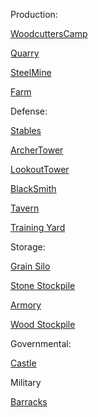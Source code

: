 Production:

[WoodcuttersCamp](https://sketchfab.com/3d-models/medieval-house-1bea14d1a8a34b0b86a5374f256b47bf )

[Quarry](https://sketchfab.com/3d-models/medieval-386f4f0fab8f40bbb3e88dc74e078a40#download)

[SteelMine](https://sketchfab.com/3d-models/medieval-house-4-b42578994a334bb1a544c51043276f85#download)

[Farm](https://sketchfab.com/3d-models/windmill-game-ready-6a006afce57a447baa60c7a6791f0086)

Defense:

[Stables](https://sketchfab.com/3d-models/horse-stable-c510f246b5b44027b4fa52f44982aa73)

[ArcherTower](https://sketchfab.com/3d-models/viking-watch-tower-5cd42c3ef75748e0b57f25247f073d53)

[LookoutTower](https://sketchfab.com/3d-models/medieval-tower-45a6c29ac5b44c608fea237840e31cca#download)

[BlackSmith](https://sketchfab.com/3d-models/medieval-blacksmith-2e4f2725963644c685419dea1e4430df)

[Tavern](https://sketchfab.com/3d-models/medieval-tavern-03f758757c3e448d81f50831b8533c98)

[Training Yard](https://sketchfab.com/3d-models/fantasy-army-tent-b53f7ed48de1406b8784b9792f0fb4ac)

Storage:

[Grain Silo](https://sketchfab.com/3d-models/medieval-tower-6c821f2aae3b4e8db5d94c6f48fb568b)

[Stone Stockpile](https://sketchfab.com/3d-models/stilized-house-191a15100a9a487fa39540a208bed857)

[Armory](https://sketchfab.com/3d-models/medieval-house-low-poly-for-gamedev-07b3c4f707eb4f419170563ede3557e4)

[Wood Stockpile](https://sketchfab.com/3d-models/wood-plant-house-freepolyorg-0547e252f3bc4350befbe6ffc2a583b9)

Governmental:

[Castle](https://sketchfab.com/3d-models/castle-3d-model-23eb94cac33d4099b7185a81bdc038e4)

Military

[Barracks](https://sketchfab.com/3d-models/medieval-import-shop-39b8c3017a184adf8d73ee25c00978fe)


